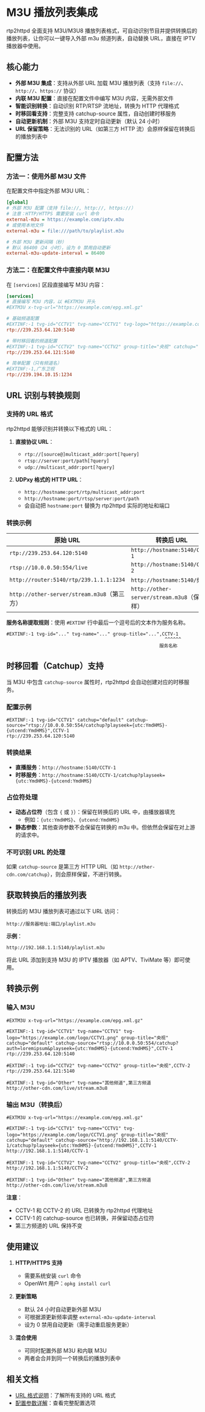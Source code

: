 # M3U 播放列表集成

rtp2httpd 全面支持 M3U/M3U8 播放列表格式，可自动识别节目并提供转换后的播放列表，让你可以一键导入外部 m3u 频道列表，自动替换 URL，直接在 IPTV 播放器中使用。

## 核心能力

- **外部 M3U 集成**：支持从外部 URL 加载 M3U 播放列表（支持 `file://`、`http://`、`https://` 协议）
- **内联 M3U 配置**：直接在配置文件中编写 M3U 内容，无需外部文件
- **智能识别转换**：自动识别 RTP/RTSP 流地址，转换为 HTTP 代理格式
- **时移回看支持**：完整支持 catchup-source 属性，自动创建时移服务
- **自动更新机制**：外部 M3U 支持定时自动更新（默认 24 小时）
- **URL 保留策略**：无法识别的 URL（如第三方 HTTP 流）会原样保留在转换后的播放列表中

## 配置方法

### 方法一：使用外部 M3U 文件

在配置文件中指定外部 M3U URL：

```ini
[global]
# 外部 M3U 配置（支持 file://, http://, https://）
# 注意：HTTP/HTTPS 需要安装 curl 命令
external-m3u = https://example.com/iptv.m3u
# 或使用本地文件
external-m3u = file:///path/to/playlist.m3u

# 外部 M3U 更新间隔（秒）
# 默认 86400（24 小时），设为 0 禁用自动更新
external-m3u-update-interval = 86400
```

### 方法二：在配置文件中直接内联 M3U

在 `[services]` 区段直接编写 M3U 内容：

```ini
[services]
# 直接编写 M3U 内容，以 #EXTM3U 开头
#EXTM3U x-tvg-url="https://example.com/epg.xml.gz"

# 基础频道配置
#EXTINF:-1 tvg-id="CCTV1" tvg-name="CCTV1" tvg-logo="https://example.com/logo/CCTV1.png" group-title="央视",CCTV-1
rtp://239.253.64.120:5140

# 带时移回看的频道配置
#EXTINF:-1 tvg-id="CCTV2" tvg-name="CCTV2" group-title="央视" catchup="default" catchup-source="rtsp://10.0.0.50:554/catchup?playseek={utc:YmdHMS}-{utcend:YmdHMS}",CCTV-2
rtp://239.253.64.121:5140

# 简单配置（只有频道名）
#EXTINF:-1,广东卫视
rtp://239.194.10.15:1234
```

## URL 识别与转换规则

### 支持的 URL 格式

rtp2httpd 能够识别并转换以下格式的 URL：

1. **直接协议 URL**：

   - `rtp://[source@]multicast_addr:port[?query]`
   - `rtsp://server:port/path[?query]`
   - `udp://multicast_addr:port[?query]`

2. **UDPxy 格式的 HTTP URL**：
   - `http://hostname:port/rtp/multicast_addr:port`
   - `http://hostname:port/rtsp/server:port/path`
   - 会自动把 `hostname:port` 替换为 rtp2httpd 实际的地址和端口

### 转换示例

| 原始 URL                                    | 转换后 URL                                    |
| ------------------------------------------- | --------------------------------------------- |
| `rtp://239.253.64.120:5140`                 | `http://hostname:5140/CCTV-1`                 |
| `rtsp://10.0.0.50:554/live`                 | `http://hostname:5140/CCTV-2`                 |
| `http://router:5140/rtp/239.1.1.1:1234`     | `http://hostname:5140/频道名`                 |
| `http://other-server/stream.m3u8`（第三方） | `http://other-server/stream.m3u8`（保持原样） |

**服务名称提取规则**：使用 `#EXTINF` 行中最后一个逗号后的文本作为服务名称。

```
#EXTINF:-1 tvg-id="..." tvg-name="..." group-title="...",CCTV-1
                                                          ^^^^^^
                                                        服务名称
```

## 时移回看（Catchup）支持

当 M3U 中包含 `catchup-source` 属性时，rtp2httpd 会自动创建对应的时移服务。

### 配置示例

```m3u
#EXTINF:-1 tvg-id="CCTV1" catchup="default" catchup-source="rtsp://10.0.0.50:554/catchup?playseek={utc:YmdHMS}-{utcend:YmdHMS}",CCTV-1
rtp://239.253.64.120:5140
```

### 转换结果

- **直播服务**：`http://hostname:5140/CCTV-1`
- **时移服务**：`http://hostname:5140/CCTV-1/catchup?playseek={utc:YmdHMS}-{utcend:YmdHMS}`

### 占位符处理

- **动态占位符**（包含 `{` 或 `}`）：保留在转换后的 URL 中，由播放器填充
  - 例如：`{utc:YmdHMS}`、`{utcend:YmdHMS}`
- **静态参数**：其他查询参数不会保留在转换的 m3u 中。但依然会保留在对上游的请求中。

### 不可识别 URL 的处理

如果 `catchup-source` 是第三方 HTTP URL（如 `http://other-cdn.com/catchup`），则会原样保留，不进行转换。

## 获取转换后的播放列表

转换后的 M3U 播放列表可通过以下 URL 访问：

```
http://服务器地址:端口/playlist.m3u
```

**示例**：

```
http://192.168.1.1:5140/playlist.m3u
```

将此 URL 添加到支持 M3U 的 IPTV 播放器（如 APTV、TiviMate 等）即可使用。

## 转换示例

### 输入 M3U

```m3u
#EXTM3U x-tvg-url="https://example.com/epg.xml.gz"

#EXTINF:-1 tvg-id="CCTV1" tvg-name="CCTV1" tvg-logo="https://example.com/logo/CCTV1.png" group-title="央视" catchup="default" catchup-source="rtsp://10.0.0.50:554/catchup?auth=loremipsum&playseek={utc:YmdHMS}-{utcend:YmdHMS}",CCTV-1
rtp://239.253.64.120:5140

#EXTINF:-1 tvg-id="CCTV2" tvg-name="CCTV2" group-title="央视",CCTV-2
rtp://239.253.64.121:5140

#EXTINF:-1 tvg-id="Other" tvg-name="其他频道",第三方频道
http://other-cdn.com/live/stream.m3u8
```

### 输出 M3U（转换后）

```m3u
#EXTM3U x-tvg-url="https://example.com/epg.xml.gz"

#EXTINF:-1 tvg-id="CCTV1" tvg-name="CCTV1" tvg-logo="https://example.com/logo/CCTV1.png" group-title="央视" catchup="default" catchup-source="http://192.168.1.1:5140/CCTV-1/catchup?playseek={utc:YmdHMS}-{utcend:YmdHMS}",CCTV-1
http://192.168.1.1:5140/CCTV-1

#EXTINF:-1 tvg-id="CCTV2" tvg-name="CCTV2" group-title="央视",CCTV-2
http://192.168.1.1:5140/CCTV-2

#EXTINF:-1 tvg-id="Other" tvg-name="其他频道",第三方频道
http://other-cdn.com/live/stream.m3u8
```

**注意**：

- CCTV-1 和 CCTV-2 的 URL 已转换为 rtp2httpd 代理地址
- CCTV-1 的 catchup-source 也已转换，并保留动态占位符
- 第三方频道的 URL 保持不变

## 使用建议

1. **HTTP/HTTPS 支持**

   - 需要系统安装 `curl` 命令
   - OpenWrt 用户：`opkg install curl`

2. **更新策略**

   - 默认 24 小时自动更新外部 M3U
   - 可根据源更新频率调整 `external-m3u-update-interval`
   - 设为 0 禁用自动更新（需手动重启服务更新）

3. **混合使用**

   - 可同时配置外部 M3U 和内联 M3U
   - 两者会合并到同一个转换后的播放列表中

## 相关文档

- [URL 格式说明](url-formats.md)：了解所有支持的 URL 格式
- [配置参数详解](configuration.md)：查看完整配置选项
